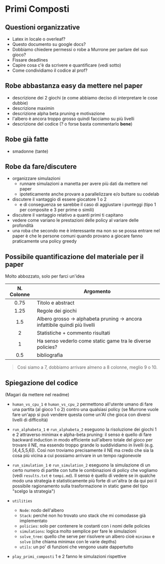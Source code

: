 # Primi Composti

## Questioni organizzative

- Latex in locale o overleaf?
- Questo documento su google docs?
- Dobbiamo chiedere permessi o robe a Murrone per parlare del suo gioco?
- Fissare deadlines
- Capire cosa c'è da scrivere e quantificare (vedi sotto)
- Come condividiamo il codice al prof?

## Robe abbastanza easy da mettere nel paper

- descrizione dei 2 giochi (e come abbiamo deciso di interpretare le cose dubbie)
- descrizione maximin
- descrizione alpha beta pruning e motivazione
- l'albero è ancora troppo grosso quindi facciamo su più livelli
- descrizione del codice (? o forse basta commentarlo **bene**)

## Robe già fatte

- smadonne (tante)

## Robe da fare/discutere

- organizzare simulazioni
  - runnare simulazioni a manetta per avere più dati da mettere nel paper
  - ipoteticamente anche provare a parallelizzare e/o buttare su codelab
- discutere il vantaggio di essere giocatore 1 o 2
  - e di conseguenza se sarebbe il caso di aggiustare i punteggi (tipo 1 per composite e 3 per prime o simili)
- discutere il vantaggio relativo a quanti primi ti capitano
- vedere come variano le prestazioni delle policy al variare delle profondità
- una roba che secondo me è interessante ma non so se possa entrare nel paper è che le persone comuni quando provano a giocare fanno praticamente una policy greedy

## Possibile quantificazione del materiale per il paper

Molto abbozzato, solo per farci un'idea

| N. Colonne | Argomento                                                                   |
| :--------: | --------------------------------------------------------------------------- |
|    0.75    | Titolo e abstract                                                           |
|    1.25    | Regole dei giochi                                                           |
|    1.5     | Albero grosso -> alphabeta pruning -> ancora infattibile quindi più livelli |
|     2      | Statistiche + commento risultati                                            |
|     1      | Ha senso vederlo come static game tra le diverse policies?                  |
|    0.5     | bibliografia                                                                |

> Così siamo a 7, dobbiamo arrivare almeno a 8 colonne, meglio 9 o 10.

## Spiegazione del codice

(Magari da mettere nel readme)

- `human_vs_cpu_1` e `human_vs_cpu_2` permettono all'utente umano di fare una partita (al gioco 1 o 2) contro una qualsiasi policy (se Murrone vuole fare un'app si può vendere questa come un'AI che gioca con diversi livelli di difficoltà)

- `run_alphabeta_1` e `run_alphabeta_2` eseguono la risoluzione dei giochi 1 e 2 attraverso minimax e alpha-beta pruning: il senso è quello di fare backward induction in modo efficiente sull'albero totale del gioco per trovare il NE, ma essendo troppo grande lo suddividiamo in livelli (e.g. [4,4,5,5,6]). Così non troviamo precisamente il NE ma credo che sia la cosa più vicina a cui possiamo arrivare in un tempo ragionevole

- `run_simulation_1` e `run_simulation_2` eseguono la simulazione di un certo numero di partite con tutte le combinazioni di policy che vogliamo (vedi `results.txt` e `tempi.md`). Il senso è quello di vedere se in qualche modo una strategia è statisticamente più forte di un'altra (e da qui poi il possibile ragionamento sulla trasformazione in static game del tipo "scelgo la strategia")

- `utilities`

  - `Node`: nodo dell'albero
  - `Stack`: perché non ho trovato uno stack che mi comodasse già implementato
  - `policies`: solo per contenere le costanti con i nomi delle policies
  - `simulations`: logica molto semplice per fare le simulazioni
  - `solve_tree`: quello che serve per risolvere un albero cioè `minimax` e `solve` (che chiama minimax con le varie depths)
  - `utils`: un po' di funzioni che vengono usate dappertutto

- `play_primi_composti` 1 e 2 fanno le simulazioni rispettive
